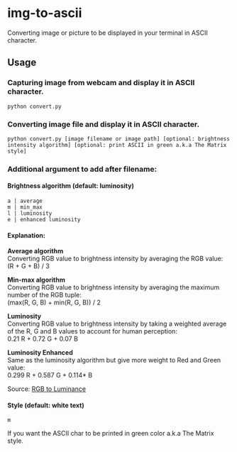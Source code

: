 # img-to-ascii
Converting image or picture to be displayed in your terminal in ASCII character.

## Usage

### Capturing image from webcam and display it in ASCII character.
```
python convert.py
```

### Converting image file and display it in ASCII character.
```
python convert.py [image filename or image path] [optional: brightness intensity algorithm] [optional: print ASCII in green a.k.a The Matrix style]
```

### Additional argument to add after filename:

#### Brightness algorithm (default: luminosity)
```
a | average
m | min_max
l | luminosity
e | enhanced luminosity
```
#### Explanation:

**Average algorithm**  
Converting RGB value to brightness intensity by averaging the RGB value:  
(R + G + B) / 3

**Min-max algorithm**  
Converting RGB value to brightness intensity by averaging the maximum number of the RGB tuple:  
(max(R, G, B) + min(R, G, B)) / 2

**Luminosity**  
Converting RGB value to brightness intensity by taking a weighted average of the R, G and B values to account for human perception:  
0.21 R + 0.72 G + 0.07 B

**Luminosity Enhanced**  
Same as the luminosity algorithm but give more weight to Red and Green value:  
0.299 R + 0.587 G + 0.114* B

Source: [RGB to Luminance](https://stackoverflow.com/questions/596216/formula-to-determine-perceived-brightness-of-rgb-color)

#### Style (default: white text)
```
m
```
If you want the ASCII char to be printed in green color a.k.a The Matrix style.

